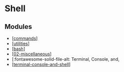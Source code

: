 Shell
===

Modules
---

- [[commands]]
- [[utilities]]
- [[bash]]
- [[02-miscellaneous]]
- [:fontawesome-solid-file-alt: Terminal, Console, and,
- [[terminal-console-and-shell]]

[//begin]: # "Autogenerated link references for markdown compatibility"
[commands]: commands/commands.md "Commands"
[utilities]: utilities/utilities.md "Utilities"
[bash]: ../../../programming/exercism/bash.md "Bash"
[02-miscellaneous]: 02-miscellaneous.md "Unix Wiki"
[terminal-console-and-shell]: terminal-console-and-shell.md "Terminal, Console, and Shell"
[//end]: # "Autogenerated link references"